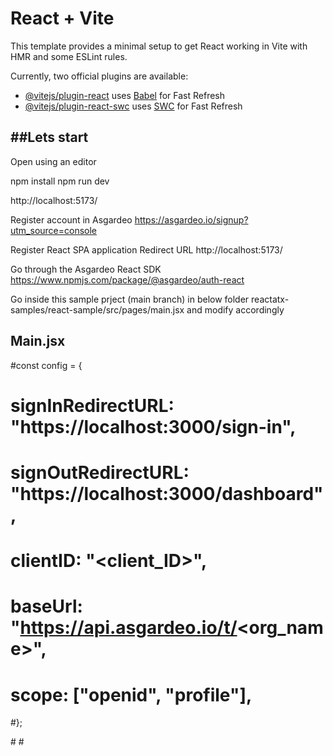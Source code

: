 # React + Vite

This template provides a minimal setup to get React working in Vite with HMR and some ESLint rules.

Currently, two official plugins are available:

- [@vitejs/plugin-react](https://github.com/vitejs/vite-plugin-react/blob/main/packages/plugin-react/README.md) uses [Babel](https://babeljs.io/) for Fast Refresh
- [@vitejs/plugin-react-swc](https://github.com/vitejs/vite-plugin-react-swc) uses [SWC](https://swc.rs/) for Fast Refresh

##Lets start
--------------
Open using an editor

npm install
npm run dev

http://localhost:5173/

Register account in Asgardeo
https://asgardeo.io/signup?utm_source=console

Register React SPA application 
Redirect URL http://localhost:5173/

Go through the Asgardeo React SDK
https://www.npmjs.com/package/@asgardeo/auth-react

Go inside this sample prject (main branch) in below folder
reactatx-samples/react-sample/src/pages/main.jsx and modify accordingly

Main.jsx
--------

#const config = {
#  signInRedirectURL: "https://localhost:3000/sign-in",
#  signOutRedirectURL: "https://localhost:3000/dashboard",
#  clientID: "<client_ID>",
#  baseUrl: "https://api.asgardeo.io/t/<org_name>",
#  scope: ["openid", "profile"],
#};

<StrictMode>
#   <AuthProvider config={config}>
     <App />
#   </AuthProvider>
 </StrictMode>



